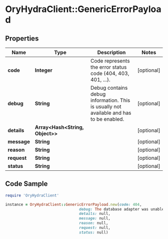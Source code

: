 # OryHydraClient::GenericErrorPayload

## Properties

Name | Type | Description | Notes
------------ | ------------- | ------------- | -------------
**code** | **Integer** | Code represents the error status code (404, 403, 401, ...). | [optional] 
**debug** | **String** | Debug contains debug information. This is usually not available and has to be enabled. | [optional] 
**details** | **Array&lt;Hash&lt;String, Object&gt;&gt;** |  | [optional] 
**message** | **String** |  | [optional] 
**reason** | **String** |  | [optional] 
**request** | **String** |  | [optional] 
**status** | **String** |  | [optional] 

## Code Sample

```ruby
require 'OryHydraClient'

instance = OryHydraClient::GenericErrorPayload.new(code: 404,
                                 debug: The database adapter was unable to find the element,
                                 details: null,
                                 message: null,
                                 reason: null,
                                 request: null,
                                 status: null)
```


